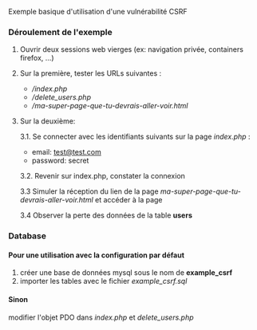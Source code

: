 Exemple basique d'utilisation d'une vulnérabilité CSRF

### Déroulement de l'exemple

1. Ouvrir deux sessions web vierges (ex: navigation privée, containers firefox, ...)

2. Sur la première, tester les URLs suivantes :
    - _/index.php_
    - _/delete_users.php_
    - _/ma-super-page-que-tu-devrais-aller-voir.html_

3. Sur la deuxième:
    
    3.1. Se connecter avec les identifiants suivants sur la page _index.php_ :
    - email: test@test.com
    - password: secret
    
    3.2. Revenir sur index.php, constater la connexion
    
    3.3 Simuler la réception du lien de la page _ma-super-page-que-tu-devrais-aller-voir.html_ et accéder à la page
    
    3.4 Observer la perte des données de la table **users**
    
### Database

#### Pour une utilisation avec la configuration par défaut 

1. créer une base de données mysql sous le nom de **example_csrf**
2. importer les tables avec le fichier _example_csrf.sql_

#### Sinon

modifier l'objet PDO dans _index.php_ et _delete_users.php_